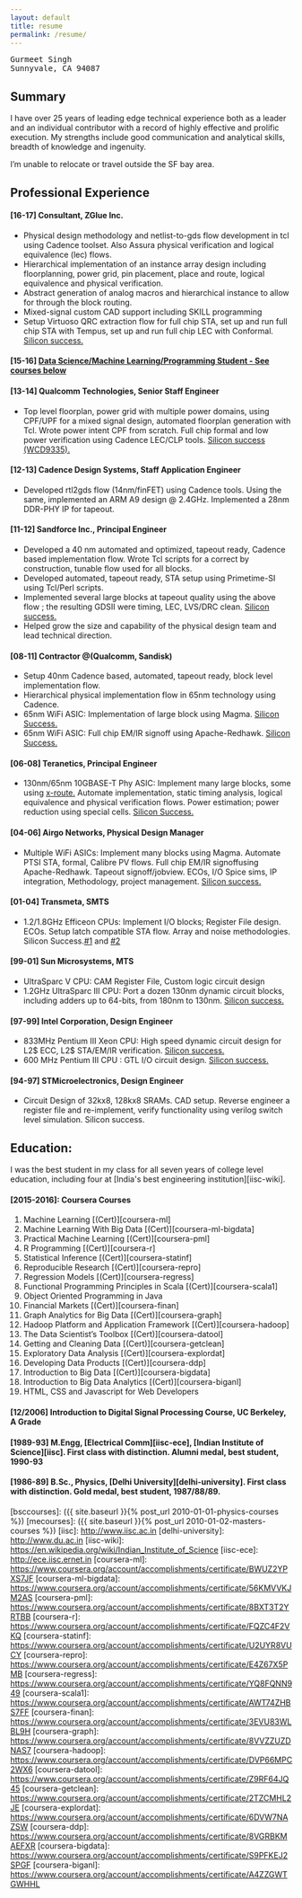 ```yaml
---
layout: default
title: resume
permalink: /resume/
---
```



<pre id="address">
Gurmeet Singh
Sunnyvale, CA 94087
</pre>


## Summary

I have over 25 years of leading edge technical experience both as a leader and an individual contributor with a record of highly effective and prolific execution. My strengths include good communication and analytical skills, breadth of knowledge and ingenuity. 

I’m unable to relocate or travel outside the SF bay area.

## Professional Experience

#### [16-17] Consultant, ZGlue Inc. 
* Physical design methodology and netlist-to-gds flow development in tcl using Cadence toolset. Also Assura physical verification and logical equivalence (lec) flows.
* Hierarchical implementation of an instance array design including floorplanning, power grid, pin placement, place and route, logical equivalence and physical verification.
* Abstract generation of analog macros and hierarchical instance to allow for through the block routing.
* Mixed-signal custom CAD support including SKILL programming
* Setup Virtuoso QRC extraction flow for full chip STA, set up and run full chip STA with Tempus, set up and run full chip LEC with Conformal. [Silicon success.][zglue]

#### [15-16] [Data Science/Machine Learning/Programming Student - See courses below](#2015-2016-coursera-courses)

#### [13-14] Qualcomm Technologies, Senior Staff Engineer
* Top level floorplan, power grid with multiple power domains, using CPF/UPF for a mixed signal design, automated floorplan generation with Tcl. Wrote power intent CPF from scratch. Full chip formal and low power verification using Cadence LEC/CLP tools. [Silicon success (WCD9335).][wcd9335]

#### [12-13] Cadence Design Systems, Staff Application Engineer
* Developed rtl2gds flow (14nm/finFET) using Cadence tools. Using the same, implemented an ARM A9 design @ 2.4GHz. Implemented a 28nm DDR-PHY IP for tapeout.

#### [11-12] Sandforce Inc., Principal Engineer
* Developed a 40 nm automated and optimized, tapeout ready, Cadence based implementation flow. Wrote Tcl scripts for a correct by construction, tunable flow used for all blocks.
* Developed automated, tapeout ready, STA setup using Primetime-SI using Tcl/Perl scripts.
* Implemented several large blocks at tapeout quality using the above flow ; the resulting GDSII were timing, LEC, LVS/DRC clean. [Silicon success.][sf3700]
* Helped grow the size and capability of the physical design team and lead technical direction.

#### [08-11] Contractor @(Qualcomm, Sandisk)
* Setup 40nm Cadence based, automated, tapeout ready, block level implementation flow.
* Hierarchical physical implementation flow in 65nm technology using Cadence.
* 65nm WiFi ASIC: Implementation of large block using Magma. [Silicon Success.][wcn1312]
* 65nm WiFi ASIC: Full chip EM/IR signoff using Apache-Redhawk. [Silicon Success.][wcn1320]

#### [06-08] Teranetics, Principal Engineer
* 130nm/65nm 10GBASE-T Phy ASIC:  Implement many large blocks, some using [x-route.][xroute] Automate implementation, static timing analysis, logical equivalence and physical verification flows. Power estimation; power reduction using special cells. [Silicon Success.][tn1010]

#### [04-06] Airgo Networks, Physical Design Manager
* Multiple WiFi ASICs: Implement many blocks using Magma. Automate PTSI STA, formal, Calibre PV flows. Full chip EM/IR signoffusing Apache-Redhawk.  Tapeout signoff/jobview. ECOs, I/O Spice sims, IP integration, Methodology, project management. [Silicon success.][agn3]

#### [01-04] Transmeta, SMTS
* 1.2/1.8GHz Efficeon CPUs: Implement I/O  blocks; Register File design. ECOs. Setup latch compatible STA flow. Array and noise methodologies. Silicon Success.[#1][efficeon1] and [#2][efficeon2] 

#### [99-01] Sun Microsystems, MTS
* UltraSparc V CPU: CAM Register File, Custom logic circuit design
* 1.2GHz UltraSparc III CPU: Port a dozen 130nm dynamic circuit blocks, including adders up to 64-bits, from 180nm to 130nm. [Silicon success.][ultrasparc3]

#### [97-99] Intel Corporation, Design Engineer
* 833MHz Pentium III Xeon CPU: High speed dynamic circuit design for L2$ ECC, L2$ STA/EM/IR verification. [Silicon success.][cascades]
* 600 MHz Pentium III CPU : GTL I/O circuit design. [Silicon success.][katmai]

#### [94-97] STMicroelectronics, Design Engineer
* Circuit Design of 32kx8, 128kx8 SRAMs. CAD setup. Reverse engineer a register file and re-implement, verify functionality using verilog switch level simulation. Silicon success.


## Education: 

I was the best student in my class for all seven years of college level education, including four at [India's best engineering institution][iisc-wiki]. 

#### [2015-2016]: Coursera Courses

1. Machine Learning	[(Cert)][coursera-ml]
1. Machine Learning With Big Data  [(Cert)][coursera-ml-bigdata]
1. Practical Machine Learning	[(Cert)][coursera-pml]
1. R Programming	[(Cert)][coursera-r]
1. Statistical Inference	[(Cert)][coursera-statinf]
1. Reproducible Research	[(Cert)][coursera-repro]
1. Regression Models	[(Cert)][coursera-regress]
1. Functional Programming Principles in Scala	[(Cert)][coursera-scala1]
1. Object Oriented Programming in Java	
1. Financial Markets	[(Cert)][coursera-finan]
1. Graph Analytics for Big Data	[(Cert)][coursera-graph]
1. Hadoop Platform and Application Framework	[(Cert)][coursera-hadoop]
1. The Data Scientist’s Toolbox	[(Cert)][coursera-datool]
1. Getting and Cleaning Data	[(Cert)][coursera-getclean]
1. Exploratory Data Analysis	[(Cert)][coursera-explordat]
1. Developing Data Products	[(Cert)][coursera-ddp]
1. Introduction to Big Data	[(Cert)][coursera-bigdata]
1. Introduction to Big Data Analytics	[(Cert)][coursera-biganl]
1. HTML, CSS and Javascript for Web Developers	
	
#### [12/2006]  Introduction to Digital Signal Processing Course, UC Berkeley, A Grade

#### [1989-93]  M.Engg, [Electrical Comm][iisc-ece], [Indian Institute of Science][iisc]. First class with distinction. Alumni medal, best student, 1990-93

#### [1986-89]  B.Sc., Physics, [Delhi University][delhi-university]. First class with distinction. Gold medal, best student, 1987/88/89.

[wcd9335]: https://www.qualcomm.com/products/features/aqstic
[sf3700]: https://www.anandtech.com/show/7520/lsi-announces-sandforce-sf3700-sata-and-pcie-in-one-silicon
[tn1010]: https://news.thomasnet.com/companystory/teranetics-announces-production-availability-of-industry-s-only-single-chip-ethernet-10gbase-t-phy-519154
[wcn1312]: https://www.qualcomm.com/news/releases/2009/06/02/qualcomm-introduces-single-chip-80211n-wireless-lan-solution-handsets-and
[wcn1320]: https://www.qualcomm.com/news/releases/2009/06/02/qualcomm-enables-whole-house-media-streaming-industrys-first-4x4-mimo
[agn3]: https://www.premisesnetworks.com/doc/airgo-demonstrates-unprecedented-next-generat-0001
[efficeon1]: https://www.extremetech.com/computing/55146-transmeta-unveils-the-efficeon
[efficeon2]: https://www.anandtech.com/show/1585/13
[ultrasparc3]: http://www.cpu-world.com/CPUs/UltraSparc-III/Sun%20Microsystems-SME1052BLGA-900%20-%20SME%201052B%20LGA%20900.html
[cascades]: https://ark.intel.com/products/codename/1896/Cascades
[katmai]: https://ark.intel.com/products/codename/1938/Katmai
[zglue]: https://www.eejournal.com/article/fast-iot-prototyping-and-assembly/
[xroute]: https://www.eetimes.com/document.asp?doc_id=1160778
[bsccourses]: ({{ site.baseurl }}{% post_url 2010-01-01-physics-courses %})
[mecourses]: ({{ site.baseurl }}{% post_url 2010-01-02-masters-courses %})
[iisc]: http://www.iisc.ac.in
[delhi-university]: http://www.du.ac.in
[iisc-wiki]: https://en.wikipedia.org/wiki/Indian_Institute_of_Science
[iisc-ece]: http://ece.iisc.ernet.in
[coursera-ml]: https://www.coursera.org/account/accomplishments/certificate/BWUZ2YPXS7JF
[coursera-ml-bigdata]: https://www.coursera.org/account/accomplishments/certificate/56KMVVKJM2AS
[coursera-pml]: https://www.coursera.org/account/accomplishments/certificate/8BXT3T2YRTBB
[coursera-r]: https://www.coursera.org/account/accomplishments/certificate/FQZC4F2VKQ
[coursera-statinf]: https://www.coursera.org/account/accomplishments/certificate/U2UYR8VUCY
[coursera-repro]: https://www.coursera.org/account/accomplishments/certificate/E4Z67X5PMB
[coursera-regress]: https://www.coursera.org/account/accomplishments/certificate/YQ8FQNN949
[coursera-scala1]: https://www.coursera.org/account/accomplishments/certificate/AWT74ZHBS7FF
[coursera-finan]: https://www.coursera.org/account/accomplishments/certificate/3EVU83WLBL9H
[coursera-graph]: https://www.coursera.org/account/accomplishments/certificate/8VVZZUZDNAS7
[coursera-hadoop]: https://www.coursera.org/account/accomplishments/certificate/DVP66MPC2WX6
[coursera-datool]: https://www.coursera.org/account/accomplishments/certificate/Z9RF64JQ45
[coursera-getclean]: https://www.coursera.org/account/accomplishments/certificate/2TZCMHL2JE
[coursera-explordat]: https://www.coursera.org/account/accomplishments/certificate/6DVW7NAZSW
[coursera-ddp]: https://www.coursera.org/account/accomplishments/certificate/8VGRBKMAEFXR
[coursera-bigdata]: https://www.coursera.org/account/accomplishments/certificate/S9PFKEJ2SPGF
[coursera-biganl]: https://www.coursera.org/account/accomplishments/certificate/A4ZZGWTGWHHL

